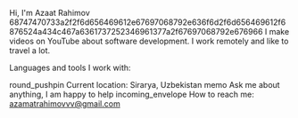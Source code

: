 Hi, I'm Azaat Rahimov
68747470733a2f2f6d656469612e67697068792e636f6d2f6d656469612f6876524a434c467a6361737252346961377a2f67697068792e676966
I make videos on YouTube about software development.
I work remotely and like to travel a lot.


Languages and tools I work with:
         


round_pushpin   Current location: Sirarya, Uzbekistan
memo  Ask me about anything, I am happy to help
incoming_envelope  How to reach me: azamatrahimovvv@gmail.com
